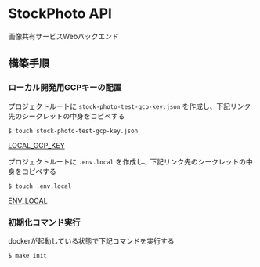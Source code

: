 # StockPhoto API

画像共有サービスWebバックエンド

## 構築手順

### ローカル開発用GCPキーの配置

プロジェクトルートに `stock-photo-test-gcp-key.json` を作成し、下記リンク先のシークレットの中身をコピペする

```
$ touch stock-photo-test-gcp-key.json
```

[LOCAL_GCP_KEY](https://console.cloud.google.com/security/secret-manager/secret/LOCAL_GCP_KEY/versions?hl=ja&project=stock-photo-test)

プロジェクトルートに `.env.local` を作成し、下記リンク先のシークレットの中身をコピペする

```
$ touch .env.local
```

[ENV_LOCAL](https://console.cloud.google.com/security/secret-manager/secret/ENV_LOCAL/versions?hl=ja&project=stock-photo-test)

### 初期化コマンド実行

dockerが起動している状態で下記コマンドを実行する
```
$ make init
```
